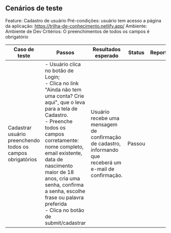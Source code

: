 ## Cenários de teste

Feature: Cadastro de usuário
Pré-condições: usuário tem acesso a página da aplicação: https://trilha-de-conhecimento.netlify.app/
Ambiente: Ambiente de Dev
Critérios: O preenchimentos de todos os campos é obrigatório

| Caso de teste | Passos | Resultados esperado | Status | Report |
|-------|-------|-------|-------|-------|
| Cadastrar usuário preenchendo todos os campos obrigatórios | - Usuário clica no botão de Login;<br>- Clica no link "Ainda não tem uma conta? Crie aqui", que o leva para a tela de Cadastro.<br>- Preenche todos os campos corretamente: nome completo, email existente, data de nascimento maior de 18 anos, cria uma senha, confirma a senha, escolhe frase ou palavra preferida<br>- Clica no botão de submit/cadastrar | Usuário recebe uma mensagem de confirmação de cadastro, informando que receberá um e-mail de confirmação. | Passou | |

